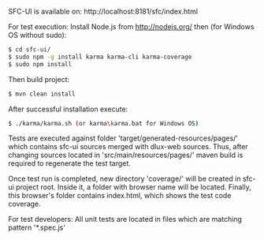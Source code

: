 SFC-UI is available on:
http://localhost:8181/sfc/index.html

For test execution: Install Node.js from http://nodejs.org/ then (for Windows OS without sudo):
```sh
$ cd sfc-ui/
$ sudo npm -g install karma karma-cli karma-coverage
$ sudo npm install
```
Then build project:
```sh
$ mvn clean install
```

After successful installation execute:
```sh
$ ./karma/karma.sh (or karma\karma.bat for Windows OS)
```


Tests are executed against folder 'target/generated-resources/pages/' which contains sfc-ui sources
merged with dlux-web sources. Thus, after changing sources located in 'src/main/resources/pages/'
maven build is required to regenerate the test target.

Once test run is completed, new directory 'coverage/' will be created in sfc-ui project root. 
Inside it, a folder with browser name will be located. Finally, this browser's folder contains
index.html, which shows the test code coverage.

For test developers:
All unit tests are located in files which are matching pattern '*.spec.js'